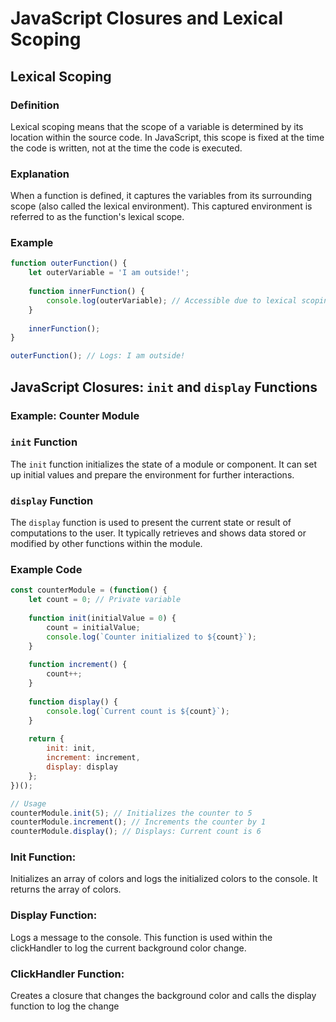 # JavaScript Closures and Lexical Scoping

## Lexical Scoping

### Definition

Lexical scoping means that the scope of a variable is determined by its location within the source code. In JavaScript, this scope is fixed at the time the code is written, not at the time the code is executed.

### Explanation

When a function is defined, it captures the variables from its surrounding scope (also called the lexical environment). This captured environment is referred to as the function's lexical scope.

### Example

```javascript
function outerFunction() {
    let outerVariable = 'I am outside!';
    
    function innerFunction() {
        console.log(outerVariable); // Accessible due to lexical scoping
    }
    
    innerFunction();
}

outerFunction(); // Logs: I am outside!
```



## JavaScript Closures: `init` and `display` Functions

### Example: Counter Module

### `init` Function

The `init` function initializes the state of a module or component. It can set up initial values and prepare the environment for further interactions.

### `display` Function

The `display` function is used to present the current state or result of computations to the user. It typically retrieves and shows data stored or modified by other functions within the module.

### Example Code

```javascript
const counterModule = (function() {
    let count = 0; // Private variable
    
    function init(initialValue = 0) {
        count = initialValue;
        console.log(`Counter initialized to ${count}`);
    }
    
    function increment() {
        count++;
    }
    
    function display() {
        console.log(`Current count is ${count}`);
    }
    
    return {
        init: init,
        increment: increment,
        display: display
    };
})();

// Usage
counterModule.init(5); // Initializes the counter to 5
counterModule.increment(); // Increments the counter by 1
counterModule.display(); // Displays: Current count is 6
```

### Init Function: 
Initializes an array of colors and logs the initialized colors to the console. It returns the array of colors.
### Display Function:
 Logs a message to the console. This function is used within the clickHandler to log the current background color change.
### ClickHandler Function: 
Creates a closure that changes the background color and calls the display function to log the change